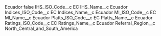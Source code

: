 <?xml version="1.0" encoding="UTF-8"?>
<CustomMetadata xmlns="http://soap.sforce.com/2006/04/metadata" xmlns:xsi="http://www.w3.org/2001/XMLSchema-instance" xmlns:xsd="http://www.w3.org/2001/XMLSchema">
    <label>Ecuador</label>
    <protected>false</protected>
    <values>
        <field>IHS_ISO_Code__c</field>
        <value xsi:type="xsd:string">EC</value>
    </values>
    <values>
        <field>IHS_Name__c</field>
        <value xsi:type="xsd:string">Ecuador</value>
    </values>
    <values>
        <field>Indices_ISO_Code__c</field>
        <value xsi:type="xsd:string">EC</value>
    </values>
    <values>
        <field>Indices_Name__c</field>
        <value xsi:type="xsd:string">Ecuador</value>
    </values>
    <values>
        <field>MI_ISO_Code__c</field>
        <value xsi:type="xsd:string">EC</value>
    </values>
    <values>
        <field>MI_Name__c</field>
        <value xsi:type="xsd:string">Ecuador</value>
    </values>
    <values>
        <field>Platts_ISO_Code__c</field>
        <value xsi:type="xsd:string">EC</value>
    </values>
    <values>
        <field>Platts_Name__c</field>
        <value xsi:type="xsd:string">Ecuador</value>
    </values>
    <values>
        <field>Ratings_ISO_Code__c</field>
        <value xsi:type="xsd:string">EC</value>
    </values>
    <values>
        <field>Ratings_Name__c</field>
        <value xsi:type="xsd:string">Ecuador</value>
    </values>
    <values>
        <field>Referral_Region__c</field>
        <value xsi:type="xsd:string">North_Central_and_South_America</value>
    </values>
</CustomMetadata>
